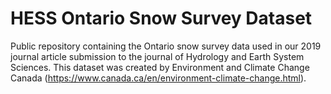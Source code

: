 # HESS Ontario Snow Survey Dataset

Public repository containing the Ontario snow survey data used in our 2019 journal article submission to the journal of Hydrology and Earth System Sciences. This dataset was created by Environment and Climate Change Canada (https://www.canada.ca/en/environment-climate-change.html).
